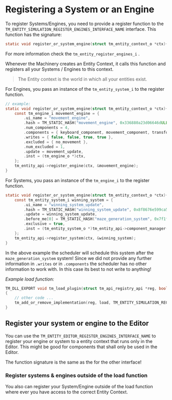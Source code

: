 # Registering a System or an Engine

To register Systems/Engines, you need to provide a register function to the `TM_ENTITY_SIMULATION_REGISTER_ENGINES_INTERFACE_NAME` interface. This function has the signature:

```c
static void register_or_system_engine(struct tm_entity_context_o *ctx){}
```

For more information check the `tm_entity_register_engines_i` .

Whenever the Machinery creates an Entity Context, it calls this function and registers all your Systems / Engines to this context.

> The Entity context is the world in which all your entities exist.

For Engines, you pass an instance of the `tm_entity_system_i` to the register function.

```c
// example:
static void register_or_system_engine(struct tm_entity_context_o *ctx){
    const tm_engine_i movement_engine = {
        .ui_name = "movement_engine",
        .hash = TM_STATIC_HASH("movement_engine", 0x336880a23d06646dULL),
        .num_components = 4,
        .components = { keyboard_component, movement_component, transform_component, mover_component },
        .writes = { false, false, true, true },
        .excluded = { no_movement },
        .num_excluded = 1,
        .update = movement_update,
        .inst = (tm_engine_o *)ctx,
    };
    tm_entity_api->register_engine(ctx, &movement_engine);
}
```



For Systems, you pass an instance of the `tm_engine_i` to the register function.

```c
static void register_or_system_engine(struct tm_entity_context_o *ctx){
    const tm_entity_system_i winning_system = {
        .ui_name = "winning_system_update",
        .hash = TM_STATIC_HASH("winning_system_update", 0x8f8676e599ca5c7aULL),
        .update = winning_system_update,
        .before_me[0] = TM_STATIC_HASH("maze_generation_system", 0x7f1fcbd9ee85c3cfULL),
        .exclusive = true,
        .inst = (tm_entity_system_o *)tm_entity_api->component_manager(ctx, tag_component),
    };
    tm_entity_api->register_system(ctx, &winning_system);
}
```

In the above example the scheduler will schedule this system after the `maze_generation_system` system! Since we did not provide any further information in `.writes` or in `.components` the scheduler has no other information to work with. In this case its best to not write to anything!

*Example load function:*


```c
TM_DLL_EXPORT void tm_load_plugin(struct tm_api_registry_api *reg, bool load)
{
    // other code ...
    tm_add_or_remove_implementation(reg, load, TM_ENTITY_SIMULATION_REGISTER_ENGINES_INTERFACE_NAME, register_or_system_engine);
}
```



## Register your system or engine to the Editor

You can use the `TM_ENTITY_EDITOR_REGISTER_ENGINES_INTERFACE_NAME` to register your engine or system to a entity context that runs only in the Editor. This might be good for components that shall only be used in the Editor.

The function signature is the same as the for the other interface!



### Register systems & engines outside of the load function

You also can register your System/Engine outside of the load function where ever you have access to the correct Entity Context.
